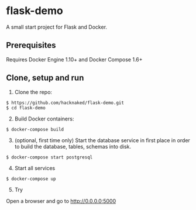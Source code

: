 # flask-demo
A small start project for Flask and Docker.

## Prerequisites

Requires Docker Engine 1.10+ and Docker Compose 1.6+

## Clone, setup and run

1. Clone the repo:

```
$ https://github.com/hacknaked/flask-demo.git
$ cd flask-demo
```

2. Build Docker containers:

```
$ docker-compose build
```


3. (optional, first time only) Start the database service in first place 
in order to build the database, tables, schemas into disk.
 
```
$ docker-compose start postgresql
```

4. Start all services

```
$ docker-compose up
```

5. Try

Open a browser and go to http://0.0.0.0:5000  


